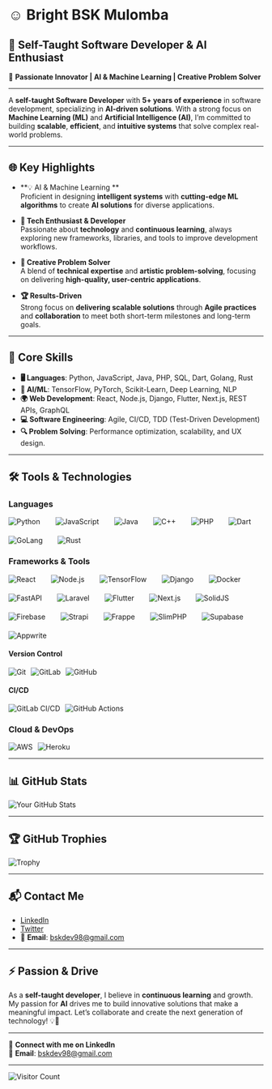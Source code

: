 # **☺️ Bright BSK Mulomba**
## **🎯 Self-Taught Software Developer & AI Enthusiast**  

🌟 **Passionate Innovator | AI & Machine Learning | Creative Problem Solver**

---

A **self-taught Software Developer** with **5+ years of experience** in software development, specializing in **AI-driven solutions**. With a strong focus on **Machine Learning (ML)** and **Artificial Intelligence (AI)**, I’m committed to building **scalable**, **efficient**, and **intuitive systems** that solve complex real-world problems.

---

## **🌐 Key Highlights**
- **💡 AI & Machine Learning **  
  Proficient in designing **intelligent systems** with **cutting-edge ML algorithms** to create **AI solutions** for diverse applications.
  
- **🚀 Tech Enthusiast & Developer**  
  Passionate about **technology** and **continuous learning**, always exploring new frameworks, libraries, and tools to improve development workflows.

- **🎨 Creative Problem Solver**  
  A blend of **technical expertise** and **artistic problem-solving**, focusing on delivering **high-quality, user-centric applications**.

- **🏆 Results-Driven**  
  Strong focus on **delivering scalable solutions** through **Agile practices** and **collaboration** to meet both short-term milestones and long-term goals.

---

## **🔧 Core Skills**
- **🖥️ Languages**: Python, JavaScript, Java, PHP, SQL, Dart, Golang, Rust
- **🤖 AI/ML**: TensorFlow, PyTorch, Scikit-Learn, Deep Learning, NLP
- **🌍 Web Development**: React, Node.js, Django, Flutter, Next.js, REST APIs, GraphQL
- **💻 Software Engineering**: Agile, CI/CD, TDD (Test-Driven Development)
- **🔍 Problem Solving**: Performance optimization, scalability, and UX design.

---

## **🛠️ Tools & Technologies**

### **Languages**
<div style="display: flex; flex-wrap: wrap; gap: 20px;">
  <img src="https://img.shields.io/badge/Python-3776AB?style=flat&logo=python&logoColor=white" alt="Python" style="margin-right: 10px;">
  <img src="https://img.shields.io/badge/JavaScript-F7DF1E?style=flat&logo=javascript&logoColor=black" alt="JavaScript" style="margin-right: 10px;">
  <img src="https://img.shields.io/badge/Java-007396?style=flat&logo=java&logoColor=white" alt="Java" style="margin-right: 10px;">
  <img src="https://img.shields.io/badge/C%2B%2B-00599C?style=flat&logo=cplusplus&logoColor=white" alt="C++" style="margin-right: 10px;">
  <img src="https://img.shields.io/badge/PHP-777BB4?style=flat&logo=php&logoColor=white" alt="PHP" style="margin-right: 10px;">
  <img src="https://img.shields.io/badge/Dart-00B4A2?style=flat&logo=dart&logoColor=white" alt="Dart" style="margin-right: 10px;">
  <img src="https://img.shields.io/badge/Go-00ADD8?style=flat&logo=go&logoColor=white" alt="GoLang" style="margin-right: 10px;">
  <img src="https://img.shields.io/badge/Rust-000000?style=flat&logo=rust&logoColor=white" alt="Rust" style="margin-right: 10px;">
</div>

### **Frameworks & Tools**
<div style="display: flex; flex-wrap: wrap; gap: 20px;">
  <img src="https://img.shields.io/badge/React-61DAFB?style=flat&logo=react&logoColor=black" alt="React" style="margin-right: 10px;">
  <img src="https://img.shields.io/badge/Node.js-339933?style=flat&logo=node.js&logoColor=white" alt="Node.js" style="margin-right: 10px;">
  <img src="https://img.shields.io/badge/TensorFlow-FF6F00?style=flat&logo=tensorflow&logoColor=white" alt="TensorFlow" style="margin-right: 10px;">
  <img src="https://img.shields.io/badge/Django-092E20?style=flat&logo=django&logoColor=white" alt="Django" style="margin-right: 10px;">
  <img src="https://img.shields.io/badge/Docker-2496ED?style=flat&logo=docker&logoColor=white" alt="Docker" style="margin-right: 10px;">
  <img src="https://img.shields.io/badge/FastAPI-009688?style=flat&logo=fastapi&logoColor=white" alt="FastAPI" style="margin-right: 10px;">
  <img src="https://img.shields.io/badge/Laravel-FF2D20?style=flat&logo=laravel&logoColor=white" alt="Laravel" style="margin-right: 10px;">
  <img src="https://img.shields.io/badge/Flutter-02569B?style=flat&logo=flutter&logoColor=white" alt="Flutter" style="margin-right: 10px;">
  <img src="https://img.shields.io/badge/Next.js-000000?style=flat&logo=next.js&logoColor=white" alt="Next.js" style="margin-right: 10px;">
  <img src="https://img.shields.io/badge/SolidJS-FF3E00?style=flat&logo=solidjs&logoColor=white" alt="SolidJS" style="margin-right: 10px;">
  <img src="https://img.shields.io/badge/Firebase-FFCA28?style=flat&logo=firebase&logoColor=white" alt="Firebase" style="margin-right: 10px;">
  <img src="https://img.shields.io/badge/Strapi-2E7FF7?style=flat&logo=strapi&logoColor=white" alt="Strapi" style="margin-right: 10px;">
  <img src="https://img.shields.io/badge/Frappe-42B7B7?style=flat&logo=frappe&logoColor=white" alt="Frappe" style="margin-right: 10px;">
  <img src="https://img.shields.io/badge/Slim%20PHP-FF0000?style=flat&logo=slim&logoColor=white" alt="SlimPHP" style="margin-right: 10px;">
  <img src="https://img.shields.io/badge/Supabase-3ECF8E?style=flat&logo=supabase&logoColor=white" alt="Supabase" style="margin-right: 10px;">
  <img src="https://img.shields.io/badge/Appwrite-000000?style=flat&logo=appwrite&logoColor=white" alt="Appwrite" style="margin-right: 10px;">
</div>

#### **Version Control**
<div style="display: flex; flex-wrap: wrap;">
  <img src="https://img.shields.io/badge/Git-F05032?style=flat&logo=git&logoColor=white" alt="Git" style="margin-right: 10px;">
  <img src="https://img.shields.io/badge/GitLab-FCA121?style=flat&logo=gitlab&logoColor=white" alt="GitLab" style="margin-right: 10px;">
  <img src="https://img.shields.io/badge/GitHub-181717?style=flat&logo=github&logoColor=white" alt="GitHub" style="margin-right: 10px;">
</div>

#### **CI/CD**
<div style="display: flex; flex-wrap: wrap;">
  <img src="https://img.shields.io/badge/GitLab%20CI/CD-FCA121?style=flat&logo=gitlab&logoColor=white" alt="GitLab CI/CD" style="margin-right: 10px;">
  <img src="https://img.shields.io/badge/GitHub%20Actions-181717?style=flat&logo=github-actions&logoColor=white" alt="GitHub Actions" style="margin-right: 10px;">
</div>

### **Cloud & DevOps**
<div style="display: flex; flex-wrap: wrap;">
  <img src="https://img.shields.io/badge/AWS-232F3E?style=flat&logo=amazon-aws&logoColor=white" alt="AWS" style="margin-right: 10px;">
  <img src="https://img.shields.io/badge/Heroku-430098?style=flat&logo=heroku&logoColor=white" alt="Heroku" style="margin-right: 10px;">
</div>

---

## **📊 GitHub Stats**

![Your GitHub Stats](https://github-readme-stats.vercel.app/api?username=DEV-BSK-98&show_icons=true&theme=radical)

---

## **🏆 GitHub Trophies**

![Trophy](https://github-profile-trophy.vercel.app/?username=DEV-BSK-98)

---

## **📬 Contact Me**
- [LinkedIn](https://www.linkedin.com/in/YOUR_USERNAME/)
- [Twitter](https://twitter.com/YOUR_USERNAME)
- 📩 **Email**: bskdev98@gmail.com

---

## **⚡ Passion & Drive**  
As a **self-taught developer**, I believe in **continuous learning** and growth. My passion for **AI** drives me to build innovative solutions that make a meaningful impact. Let’s collaborate and create the next generation of technology! 💡🚀

---

🔗 **Connect with me on LinkedIn**  
📩 **Email**: bskdev98@gmail.com

---

![Visitor Count](https://visitor-badge.glitch.me/badge?page_id=DEV-BSK-98)
